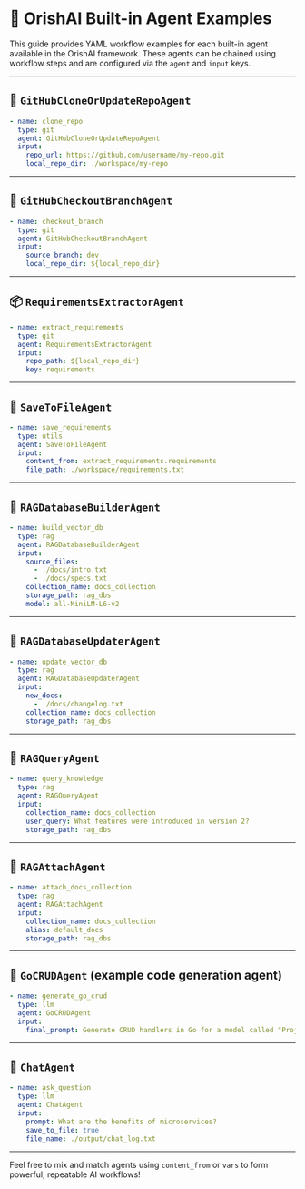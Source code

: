 # 🤖 OrishAI Built-in Agent Examples

This guide provides YAML workflow examples for each built-in agent available in the OrishAI framework. These agents can be chained using workflow steps and are configured via the `agent` and `input` keys.

---

## 📁 `GitHubCloneOrUpdateRepoAgent`
```yaml
- name: clone_repo
  type: git
  agent: GitHubCloneOrUpdateRepoAgent
  input:
    repo_url: https://github.com/username/my-repo.git
    local_repo_dir: ./workspace/my-repo
```

---

## 🌱 `GitHubCheckoutBranchAgent`
```yaml
- name: checkout_branch
  type: git
  agent: GitHubCheckoutBranchAgent
  input:
    source_branch: dev
    local_repo_dir: ${local_repo_dir}
```

---

## 📦 `RequirementsExtractorAgent`
```yaml
- name: extract_requirements
  type: git
  agent: RequirementsExtractorAgent
  input:
    repo_path: ${local_repo_dir}
    key: requirements
```

---

## 💾 `SaveToFileAgent`
```yaml
- name: save_requirements
  type: utils
  agent: SaveToFileAgent
  input:
    content_from: extract_requirements.requirements
    file_path: ./workspace/requirements.txt
```

---

## 🧠 `RAGDatabaseBuilderAgent`
```yaml
- name: build_vector_db
  type: rag
  agent: RAGDatabaseBuilderAgent
  input:
    source_files:
      - ./docs/intro.txt
      - ./docs/specs.txt
    collection_name: docs_collection
    storage_path: rag_dbs
    model: all-MiniLM-L6-v2
```

---

## 🔁 `RAGDatabaseUpdaterAgent`
```yaml
- name: update_vector_db
  type: rag
  agent: RAGDatabaseUpdaterAgent
  input:
    new_docs:
      - ./docs/changelog.txt
    collection_name: docs_collection
    storage_path: rag_dbs
```

---

## 🧲 `RAGQueryAgent`
```yaml
- name: query_knowledge
  type: rag
  agent: RAGQueryAgent
  input:
    collection_name: docs_collection
    user_query: What features were introduced in version 2?
    storage_path: rag_dbs
```

---

## 🔗 `RAGAttachAgent`
```yaml
- name: attach_docs_collection
  type: rag
  agent: RAGAttachAgent
  input:
    collection_name: docs_collection
    alias: default_docs
    storage_path: rag_dbs
```

---

## 🧾 `GoCRUDAgent` (example code generation agent)
```yaml
- name: generate_go_crud
  type: llm
  agent: GoCRUDAgent
  input:
    final_prompt: Generate CRUD handlers in Go for a model called "Project" with fields: id, name, deadline.
```

---

## 💬 `ChatAgent`
```yaml
- name: ask_question
  type: llm
  agent: ChatAgent
  input:
    prompt: What are the benefits of microservices?
    save_to_file: true
    file_name: ./output/chat_log.txt
```

---

Feel free to mix and match agents using `content_from` or `vars` to form powerful, repeatable AI workflows!

